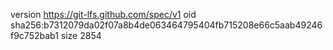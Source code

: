 version https://git-lfs.github.com/spec/v1
oid sha256:b7312079da02f07a8b4de063464795404fb715208e66c5aab49246f9c752bab1
size 2854
